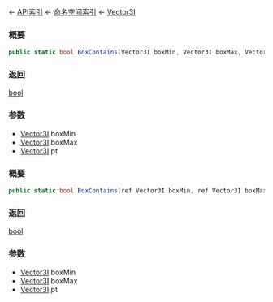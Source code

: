 ← [API索引](Api-Index) ← [命名空间索引](Namespace-Index) ← [Vector3I](VRageMath.Vector3I)

### 概要

```csharp
public static bool BoxContains(Vector3I boxMin, Vector3I boxMax, Vector3I pt)
```

### 返回

[bool](https://docs.microsoft.com/en-us/dotnet/api/System.Boolean?view=netframework-4.6)

### 参数

* [Vector3I](VRageMath.Vector3I) boxMin
* [Vector3I](VRageMath.Vector3I) boxMax
* [Vector3I](VRageMath.Vector3I) pt
### 概要

```csharp
public static bool BoxContains(ref Vector3I boxMin, ref Vector3I boxMax, ref Vector3I pt)
```

### 返回

[bool](https://docs.microsoft.com/en-us/dotnet/api/System.Boolean?view=netframework-4.6)

### 参数

* [Vector3I](VRageMath.Vector3I) boxMin
* [Vector3I](VRageMath.Vector3I) boxMax
* [Vector3I](VRageMath.Vector3I) pt
